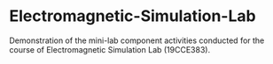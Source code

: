 # Electromagnetic-Simulation-Lab
Demonstration of the mini-lab component activities conducted for the course of Electromagnetic Simulation Lab (19CCE383).
